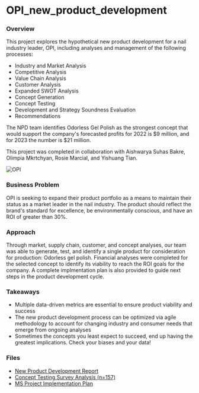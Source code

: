 # OPI_new_product_development
### Overview
This project explores the hypothetical new product development for a nail industry leader, OPI, including analyses and management of the following processes: 
- Industry and Market Analysis
- Competitive Analysis
- Value Chain Analysis
- Customer Analysis
- Expanded SWOT Analysis
- Concept Generation
- Concept Testing
- Development and Strategy Soundness Evaluation
- Recommendations

The NPD team identifies Odorless Gel Polish as the strongest concept that would support the company's forecasted profits for 2022 is $9 million, and for 2023 the number is $21 million.

This project was completed in collaboration with Aishwarya Suhas Bakre, Olimpia Mkrtchyan, Rosie Marcial, and Yishuang Tian.

![OPI](https://images.unsplash.com/photo-1599948128020-9a44505b0d1b?ixlib=rb-1.2.1&ixid=MnwxMjA3fDB8MHxwaG90by1wYWdlfHx8fGVufDB8fHx8&auto=format&fit=crop&w=774&q=80)

### Business Problem 
OPI is seeking to expand their product portfolio as a means to maintain their status as a market leader in the nail industry. The product should reflect the brand's standard for excellence, be environmentally conscious, and have an ROI of greater than 30%.

### Approach 
Through market, supply chain, customer, and concept analyses, our team was able to generate, test, and identify a single product for consideration for production: Odorless gel polish. Financial analyses were completed for the selected concept to identify its viability to reach the ROI goals for the company. A complete implmentation plan is also provided to guide next steps in the product development cycle.

### Takeaways
- Multiple data-driven metrics are essential to ensure product viability and success
- The new product development process can be optimized via agile methodology to account for changing industry and consumer needs that emerge from ongoing analyses
- Sometimes the concepts you least expect to succeed, end up having the greatest implications. Check your biases and your data!

### Files
- [New Product Development Report](https://github.com/lopezaly/OPI_new_product_development/blob/main/Final%20NPD%20Group%20Project%20-%20OPI.pdf)
- [Concept Testing Survey Analysis (n=157)](https://github.com/lopezaly/OPI_new_product_development/blob/main/NPD%20-%20Survey%20Analysis.ipynb)
- [MS Project Implementation Plan](https://github.com/lopezaly/OPI_new_product_development/blob/main/NPD-OPI-odorless-gel.mpp)
